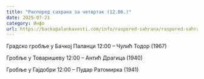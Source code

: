 ```yaml
---
title: "Распоред сахрана за четвртак (12.06.)"
date: 2025-07-21
category: Инфо
url: https://backapalankavesti.com/info/raspored-sahrana/raspored-sahrana-za-cetvrtak-12-06/
---
```


Градско гробље у Бачкој Паланци
12:00 – Чулић Тодор (1967)

Гробље у Товаришеву
12:00 – Антић Драгица (1940)

Гробље у Гајдобри
12:00 – Пудар Ратомирка (1941)
